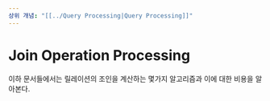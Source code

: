 ```yaml
---
상위 개념: "[[../Query Processing|Query Processing]]"
---
```

# Join Operation Processing
이하 문서들에서는 릴레이션의 조인을 계산하는 몇가지 알고리즘과 이에 대한 비용을 알아본다.